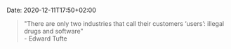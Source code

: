 Date:  2020-12-11T17:50+02:00

> "There are only two industries that call their customers ‘users’: illegal drugs and software"  
> \- Edward Tufte
